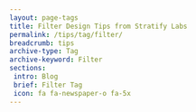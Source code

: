 ```yaml
---
layout: page-tags
title: Filter Design Tips from Stratify Labs
permalink: /tips/tag/filter/
breadcrumb: tips
archive-type: Tag
archive-keyword: Filter
sections:
 intro: Blog
 brief: Filter Tag
 icon: fa fa-newspaper-o fa-5x
---
```

